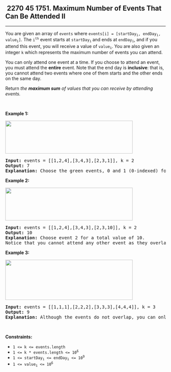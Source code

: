 <h2> 2270 45
1751. Maximum Number of Events That Can Be Attended II</h2><hr><div><p>You are given an array of <code>events</code> where <code>events[i] = [startDay<sub>i</sub>, endDay<sub>i</sub>, value<sub>i</sub>]</code>. The <code>i<sup>th</sup></code> event starts at <code>startDay<sub>i</sub></code><sub> </sub>and ends at <code>endDay<sub>i</sub></code>, and if you attend this event, you will receive a value of <code>value<sub>i</sub></code>. You are also given an integer <code>k</code> which represents the maximum number of events you can attend.</p>

<p>You can only attend one event at a time. If you choose to attend an event, you must attend the <strong>entire</strong> event. Note that the end day is <strong>inclusive</strong>: that is, you cannot attend two events where one of them starts and the other ends on the same day.</p>

<p>Return <em>the <strong>maximum sum</strong> of values that you can receive by attending events.</em></p>

<p>&nbsp;</p>
<p><strong class="example">Example 1:</strong></p>

<p><img alt="" src="https://assets.leetcode.com/uploads/2021/01/10/screenshot-2021-01-11-at-60048-pm.png" style="width: 400px; height: 103px;"></p>

<pre><strong>Input:</strong> events = [[1,2,4],[3,4,3],[2,3,1]], k = 2
<strong>Output:</strong> 7
<strong>Explanation: </strong>Choose the green events, 0 and 1 (0-indexed) for a total value of 4 + 3 = 7.</pre>

<p><strong class="example">Example 2:</strong></p>

<p><img alt="" src="https://assets.leetcode.com/uploads/2021/01/10/screenshot-2021-01-11-at-60150-pm.png" style="width: 400px; height: 103px;"></p>

<pre><strong>Input:</strong> events = [[1,2,4],[3,4,3],[2,3,10]], k = 2
<strong>Output:</strong> 10
<strong>Explanation:</strong> Choose event 2 for a total value of 10.
Notice that you cannot attend any other event as they overlap, and that you do <strong>not</strong> have to attend k events.</pre>

<p><strong class="example">Example 3:</strong></p>

<p><strong><img alt="" src="https://assets.leetcode.com/uploads/2021/01/10/screenshot-2021-01-11-at-60703-pm.png" style="width: 400px; height: 126px;"></strong></p>

<pre><strong>Input:</strong> events = [[1,1,1],[2,2,2],[3,3,3],[4,4,4]], k = 3
<strong>Output:</strong> 9
<strong>Explanation:</strong> Although the events do not overlap, you can only attend 3 events. Pick the highest valued three.</pre>

<p>&nbsp;</p>
<p><strong>Constraints:</strong></p>

<ul>
	<li><code>1 &lt;= k &lt;= events.length</code></li>
	<li><code>1 &lt;= k * events.length &lt;= 10<sup>6</sup></code></li>
	<li><code>1 &lt;= startDay<sub>i</sub> &lt;= endDay<sub>i</sub> &lt;= 10<sup>9</sup></code></li>
	<li><code>1 &lt;= value<sub>i</sub> &lt;= 10<sup>6</sup></code></li>
</ul>
</div>